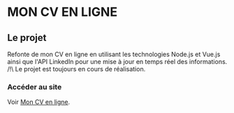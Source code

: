 # MON CV EN LIGNE

## Le projet
Refonte de mon CV en ligne en utilisant les technologies Node.js et Vue.js ainsi que l'API LinkedIn pour une mise à jour en temps réel des informations.
/!\ Le projet est toujours en cours de réalisation.

### Accéder au site
Voir [Mon CV en ligne](https://lucid-poincare-36f81e.netlify.com).
